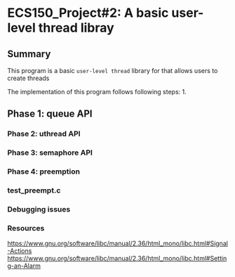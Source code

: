# ECS150_Project#2: A basic user-level thread libray

## Summary

This program is a basic `user-level thread` library for that allows users to create 
threads

The implementation of this program follows following steps:
1. 

## Phase 1: queue API



### Phase 2: uthread API



### Phase 3: semaphore API




### Phase 4: preemption



### test_preempt.c
 




### Debugging issues






### Resources

https://www.gnu.org/software/libc/manual/2.36/html_mono/libc.html#Signal-Actions
https://www.gnu.org/software/libc/manual/2.36/html_mono/libc.html#Setting-an-Alarm
